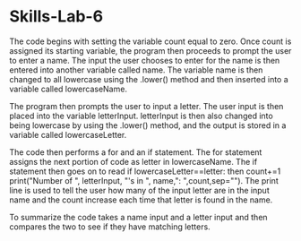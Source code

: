 # Skills-Lab-6
The code begins with setting the variable count equal to zero. Once count is assigned its starting variable, the program then proceeds to prompt the user to enter a name. The input the user chooses to enter for the name is then entered into another variable called name. The variable name is then changed to all lowercase using the .lower() method and then inserted into a variable called lowercaseName. 

The program then prompts the user to input a letter. The user input is then placed into the variable letterInput. letterInput is then also changed into being lowercase by using the .lower() method, and the output is stored in a variable called lowercaseLetter. 

The code then performs a for and an if statement. The for statement assigns the next portion of code as letter in lowercaseName. The if statement then goes on to read if lowercaseLetter==letter: then count+=1
print("Number of ", letterInput, "'s in ", name,": ",count,sep=""). The print line is used to tell the user how many of the input letter are in the input name and the count increase each time that letter is found in the name.

To summarize the code takes a name input and a letter input and then compares the two to see if they have matching letters.

